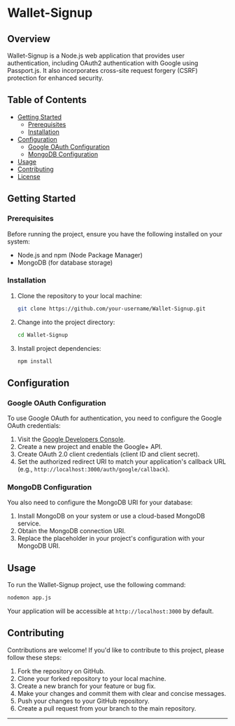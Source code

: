 # Wallet-Signup

## Overview

Wallet-Signup is a Node.js web application that provides user authentication, including OAuth2 authentication with Google using Passport.js. It also incorporates cross-site request forgery (CSRF) protection for enhanced security.

## Table of Contents

- [Getting Started](#getting-started)
  - [Prerequisites](#prerequisites)
  - [Installation](#installation)
- [Configuration](#configuration)
  - [Google OAuth Configuration](#google-oauth-configuration)
  - [MongoDB Configuration](#mongodb-configuration)
- [Usage](#usage)
- [Contributing](#contributing)
- [License](#license)

## Getting Started

### Prerequisites

Before running the project, ensure you have the following installed on your system:

- Node.js and npm (Node Package Manager)
- MongoDB (for database storage)

### Installation

1. Clone the repository to your local machine:

   ```bash
   git clone https://github.com/your-username/Wallet-Signup.git
   ```

2. Change into the project directory:

   ```bash
   cd Wallet-Signup
   ```

3. Install project dependencies:

   ```bash
   npm install
   ```

## Configuration

### Google OAuth Configuration

To use Google OAuth for authentication, you need to configure the Google OAuth credentials:

1. Visit the [Google Developers Console](https://console.developers.google.com/).
2. Create a new project and enable the Google+ API.
3. Create OAuth 2.0 client credentials (client ID and client secret).
4. Set the authorized redirect URI to match your application's callback URL (e.g., `http://localhost:3000/auth/google/callback`).

### MongoDB Configuration

You also need to configure the MongoDB URI for your database:

1. Install MongoDB on your system or use a cloud-based MongoDB service.
2. Obtain the MongoDB connection URI.
3. Replace the placeholder in your project's configuration with your MongoDB URI.

## Usage

To run the Wallet-Signup project, use the following command:

```bash
nodemon app.js
```

Your application will be accessible at `http://localhost:3000` by default.

## Contributing

Contributions are welcome! If you'd like to contribute to this project, please follow these steps:

1. Fork the repository on GitHub.
2. Clone your forked repository to your local machine.
3. Create a new branch for your feature or bug fix.
4. Make your changes and commit them with clear and concise messages.
5. Push your changes to your GitHub repository.
6. Create a pull request from your branch to the main repository.

---
